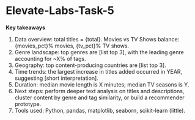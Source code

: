# Elevate-Labs-Task-5

**Key takeaways**
1) Data overview: total titles = {total}. Movies vs TV Shows balance: {movies_pct}% movies, {tv_pct}% TV shows.
2) Genre landscape: top genres are [list top 3], with the leading genre accounting for ~X% of tags.
3) Geography: top content-producing countries are [list top 3].
4) Time trends: the largest increase in titles added occurred in YEAR, suggesting [short interpretation].
5) Duration: median movie length is X minutes; median TV seasons is Y.
6) Next steps: perform deeper text analysis on titles and descriptions, cluster content by genre and tag similarity, or build a recommender prototype.
7) Tools used: Python, pandas, matplotlib, seaborn, scikit-learn (little).
